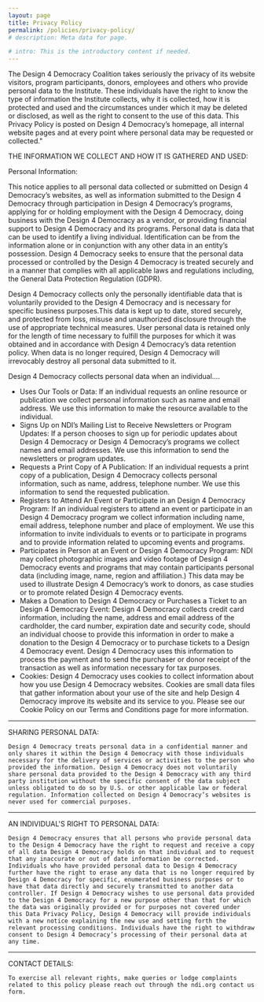 ```yaml
---
layout: page
title: Privacy Policy
permalink: /policies/privacy-policy/
# description: Meta data for page.

# intro: This is the introductory content if needed.
---
```

The Design 4 Democracy Coalition takes seriously the privacy of its website visitors, program participants, donors, employees and others who provide personal data to the Institute.  These individuals have the right to know the type of information the Institute collects, why it is collected, how it is protected and used and the circumstances under which it may be deleted or disclosed, as well as the right to consent to the use of this data. This Privacy Policy is posted on Design 4 Democracy’s homepage, all internal website pages and at every point where personal data may be requested or collected."

THE INFORMATION WE COLLECT AND HOW IT IS GATHERED AND USED:

   Personal Information:
   
   This notice applies to all personal data collected or submitted on Design 4 Democracy’s websites, as well as information submitted to the Design 4 Democracy through participation in Design 4 Democracy’s programs, applying for or holding employment with the Design 4 Democracy, doing business with the Design 4 Democracy as a vendor, or providing financial support to Design 4 Democracy and its programs. Personal data is data that can be used to identify a living individual. Identification can be from the information alone or in conjunction with any other data in an entity’s possession. Design 4 Democracy seeks to ensure that the personal data processed or controlled by the Design 4 Democracy is treated securely and in a manner that complies with all applicable laws and regulations including, the General Data Protection Regulation (GDPR).
   
   Design 4 Democracy collects only the personally identifiable data that is voluntarily provided to the Design 4 Democracy and is necessary for specific business purposes.This data is kept up to date, stored securely, and protected from loss, misuse and unauthorized disclosure through the use of appropriate technical measures. User personal data is retained only for the length of time necessary to fulfill the purposes for which it was obtained and in accordance with Design 4 Democracy’s data retention policy. When data is no longer required, Design 4 Democracy will irrevocably destroy all personal data submitted to it.
   
   Design 4 Democracy collects personal data when an individual....
   - Uses Our Tools or Data: If an individual requests an online resource or publication we collect personal information such as name and email address. We use this information to make the resource available to the individual.
   - Signs Up on NDI’s Mailing List to Receive Newsletters or Program Updates: If a person chooses to sign up for periodic updates about Design 4 Democracy or Design 4 Democracy’s programs we collect names and email addresses. We use this information to send the newsletters or program updates.
   - Requests a Print Copy of A Publication: If an individual requests a print copy of a publication, Design 4 Democracy collects personal information, such as name, address, telephone number. We use this information to send the requested publication.
   - Registers to Attend An Event or Participate in an Design 4 Democracy Program: If an individual registers to attend an event or participate in an Design 4 Democracy program we collect information including name, email address, telephone number and place of employment. We use this information to invite individuals to events or to participate in programs and to provide information related to upcoming events and programs.
   - Participates in Person at an Event or Design 4 Democracy Program: NDI may collect photographic images and video footage of Design 4 Democracy events and programs that may contain participants personal data (including image, name, region and affiliation.) This data may be used to illustrate Design 4 Democracy’s work to donors, as case studies or to promote related Design 4 Democracy events.
   - Makes a Donation to Design 4 Democracy or Purchases a Ticket to an Design 4 Democracy Event: Design 4 Democracy collects credit card information, including the name, address and email address of the cardholder, the card number, expiration date and security code, should an individual choose to provide this information in order to make a donation to the Design 4 Democracy or to purchase tickets to a Design 4 Democracy event. Design 4 Democracy uses this information to process the payment and to send the purchaser or donor receipt of the transaction as well as information necessary for tax purposes.
   - Cookies: Design 4 Democracy uses cookies to collect information about how you use Design 4 Democracy websites. Cookies are small data files that gather information about your use of the site and help Design 4 Democracy improve its website and its service to you. Please see our Cookie Policy on our Terms and Conditions page for more information.
----------------------------------------------------------
 SHARING PERSONAL DATA:
 
 	Design 4 Democracy treats personal data in a confidential manner and only shares it within the Design 4 Democracy with those individuals necessary for the delivery of services or activities to the person who provided the information. Design 4 Democracy does not voluntarily share personal data provided to the Design 4 Democracy with any third party institution without the specific consent of the data subject unless obligated to do so by U.S. or other applicable law or federal regulation. Information collected on Design 4 Democracy’s websites is never used for commercial purposes.  
 ---------------------------------------------------------
 AN INDIVIDUAL'S RIGHT TO PERSONAL DATA:
 
 	Design 4 Democracy ensures that all persons who provide personal data to the Design 4 Democracy have the right to request and receive a copy of all data Design 4 Democracy holds on that individual and to request that any inaccurate or out of date information be corrected. Individuals who have provided personal data to Design 4 Democracy further have the right to erase any data that is no longer required by Design 4 Democracy for specific, enumerated business purposes or to have that data directly and securely transmitted to another data controller. If Design 4 Democracy wishes to use personal data provided to the Design 4 Democracy for a new purpose other than that for which the data was originally provided or for purposes not covered under this Data Privacy Policy, Design 4 Democracy will provide individuals with a new notice explaining the new use and setting forth the relevant processing conditions. Individuals have the right to withdraw consent to Design 4 Democracy’s processing of their personal data at any time.
----------------------------------------------------------
 CONTACT DETAILS:
 
 	To exercise all relevant rights, make queries or lodge complaints related to this policy please reach out through the ndi.org contact us form.
